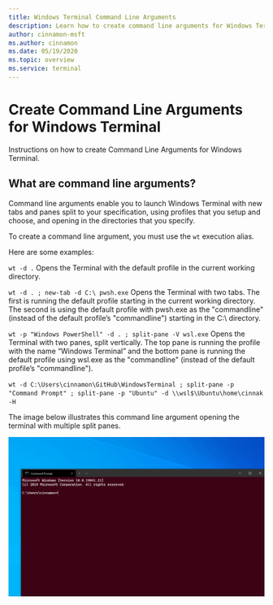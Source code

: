 ```yaml
---
title: Windows Terminal Command Line Arguments
description: Learn how to create command line arguments for Windows Terminal.
author: cinnamon-msft
ms.author: cinnamon
ms.date: 05/19/2020
ms.topic: overview
ms.service: terminal
---
```


# Create Command Line Arguments for Windows Terminal

Instructions on how to create Command Line Arguments for Windows Terminal.

## What are command line arguments?

Command line arguments enable you to launch Windows Terminal with new tabs and panes split to your specification, using profiles that you setup and choose, and opening in the directories that you specify. 

To create a command line argument, you must use the `wt` execution alias.

Here are some examples:

`wt -d .`
Opens the Terminal with the default profile in the current working directory.

`wt -d . ; new-tab -d C:\ pwsh.exe`
Opens the Terminal with two tabs. The first is running the default profile starting in the current working directory. The second is using the default profile with pwsh.exe as the "commandline" (instead of the default profile’s "commandline") starting in the C:\ directory.

`wt -p "Windows PowerShell" -d . ; split-pane -V wsl.exe`
Opens the Terminal with two panes, split vertically. The top pane is running the profile with the name “Windows Terminal” and the bottom pane is running the default profile using wsl.exe as the "commandline" (instead of the default profile’s "commandline").

`wt -d C:\Users\cinnamon\GitHub\WindowsTerminal ; split-pane -p "Command Prompt" ; split-pane -p "Ubuntu" -d \\wsl$\Ubuntu\home\cinnak -H`

The image below illustrates this command line argument opening the terminal with multiple split panes.

![Windows Terminal Command Line Argument for Split Panes](./images/terminal-command-args.gif)